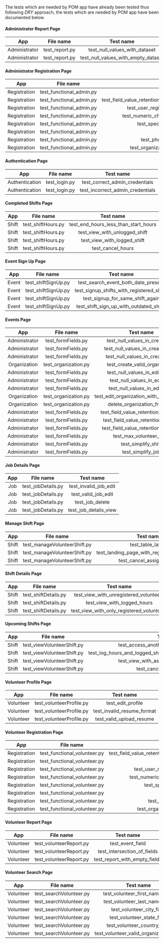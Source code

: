 The tests which are needed by POM app have already been tested thus following _DRY_ approach, the tests which are needed by POM app have been documented below. 

#### Administrator Report Page

| App                | File name         | Test name                            |
|:------------------:|:-----------------:|:------------------------------------:|
| Administrator      | test_report.py    | test_null_values_with_dataset        |
| Administrator      | test_report.py    | test_null_values_with_empty_dataset  |

#### Administrator Registration Page

| App                | File name                  | Test name                                                         |
|:------------------:|:--------------------------:|:-----------------------------------------------------------------:|
| Registration       | test_functional_admin.py   | test_null_values                                                  |
| Registration       | test_functional_admin.py   | test_field_value_retention_in_first_name_state_phone_organization |
| Registration       | test_functional_admin.py   | test_user_registration_with_same_username                         |
| Registration       | test_functional_admin.py   | test_numeric_characters_in_first_and_last_name                    |
| Registration       | test_functional_admin.py   | test_special_characters_in_location                               |
| Registration       | test_functional_admin.py   | test_email_field                                                  |
| Registration       | test_functional_admin.py   | test_phone_in_different_country                                   |
| Registration       | test_functional_admin.py   | test_organization_with_invalid_characters                         |

#### Authentication Page

| App                | File name         | Test name                            |
|:------------------:|:-----------------:|:------------------------------------:|
| Authentication     | test_login.py     | test_correct_admin_credentials       |
| Authentication     | test_login.py     | test_incorrect_admin_credentials     |

#### Completed Shifts Page

| App                | File name              | Test name                             |
|:------------------:|:----------------------:|:-------------------------------------:|
| Shift              | test_shiftHours.py     | test_end_hours_less_than_start_hours  |
| Shift              | test_shiftHours.py     | test_view_with_unlogged_shift         |
| Shift              | test_shiftHours.py     | test_view_with_logged_shift           |
| Shift              | test_shiftHours.py     | test_cancel_hours                     |

#### Event Sign Up Page

| App                | File name              | Test name                                  |
|:------------------:|:----------------------:|:------------------------------------------:|
| Event              | test_shiftSignUp.py    | test_search_event_both_date_present        |
| Event              | test_shiftSignUp.py    | test_signup_shifts_with_registered_shifts  |
| Event              | test_shiftSignUp.py    | test_signup_for_same_shift_again           |
| Event              | test_shiftSignUp.py    | test_shift_sign_up_with_outdated_shifts    |

#### Events Page

| App                | File name            | Test name                                    |
|:------------------:|:--------------------:|:--------------------------------------------:|
| Administrator      | test_formFields.py   | test_null_values_in_create_job               |
| Administrator      | test_formFields.py   | test_null_values_in_create_event             |
| Administrator      | test_formFields.py   | test_null_values_in_create_shift             |
| Organization       | test_organization.py | test_create_valid_organization               |
| Administrator      | test_formFields.py   | test_null_values_in_edit_event               |
| Administrator      | test_formFields.py   | test_null_values_in_edit_job                 |
| Administrator      | test_formFields.py   | test_null_values_in_edit_shift               |
| Organization       | test_organization.py | test_edit_organization_with_invalid_value    |
| Organization       | test_organization.py | delete_organization_from_list                |
| Administrator      | test_formFields.py   | test_field_value_retention_for_event         |
| Administrator      | test_formFields.py   | test_field_value_retention_for_job           |
| Administrator      | test_formFields.py   | test_field_value_retention_for_shift         |
| Administrator      | test_formFields.py   | test_max_volunteer_field                     |
| Administrator      | test_formFields.py   | test_simplify_shift                          |
| Administrator      | test_formFields.py   | test_simplify_job                            |

#### Job Details Page

| App               | File name             | Test name                    |
|:-----------------:|:---------------------:|:----------------------------:|
| Job               | test_jobDetails.py    | test_invalid_job_edit        |
| Job               | test_jobDetails.py    | test_valid_job_edit          |
| Job               | test_jobDetails.py    | test_job_delete              |
| Job               | test_jobDetails.py    | test_job_details_view        |

#### Manage Shift Page

| App               | File name                      | Test name                                     |
|:-----------------:|:------------------------------:|:---------------------------------------------:|
| Shift             | test_manageVolunteerShift.py   | test_table_layout                             |
| Shift             | test_manageVolunteerShift.py   | test_landing_page_with_registered_volunteers  |
| Shift             | test_manageVolunteerShift.py   | test_cancel_assigned_shift                 |

#### Shift Details Page

| App               | File name                | Test name                                   |
|:-----------------:|:------------------------:|:-------------------------------------------:|
| Shift             | test_shiftDetails.py     | test_view_with_unregistered_volunteers      |
| Shift             | test_shiftDetails.py     | test_view_with_logged_hours                 |
| Shift             | test_shiftDetails.py     | test_view_with_only_registered_volunteers   |


#### Upcoming Shifts Page

| App               | File name                    | Test name                                                              |
|:-----------------:|:----------------------------:|:----------------------------------------------------------------------:|
| Shift             | test_viewVolunteerShift.py   | test_access_another_existing_volunteer_view                            |
| Shift             | test_viewVolunteerShift.py   | test_log_hours_and_logged_shift_does_not_appear_in_upcoming_shifts     |
| Shift             | test_viewVolunteerShift.py   | test_view_with_assigned_and_unlogged_shift                             |
| Shift             | test_viewVolunteerShift.py   | test_cancel_shift_registration                                         |

#### Volunteer Profile Page

| App               | File name                  | Test name                      |
|:-----------------:|:--------------------------:|:------------------------------:|
| Volunteer         | test_volunteerProfile.py   | test_edit_profile              |
| Volunteer         | test_volunteerProfile.py   | test_invalid_resume_format     |
| Volunteer         | test_volunteerProfile.py   | test_valid_upload_resume       |

#### Volunteer Registration Page

| App               | File name                     | Test name                                                         |
|:-----------------:|:-----------------------------:|:-----------------------------------------------------------------:|
| Registration      | test_functional_volunteer.py  | test_field_value_retention_in_first_name_state_phone_organization |
| Registration      | test_functional_volunteer.py  | test_null_values                                                  |
| Registration      | test_functional_volunteer.py  | test_user_registration_with_same_username                         |
| Registration      | test_functional_volunteer.py  | test_numeric_characters_in_first_and_last_name                    |
| Registration      | test_functional_volunteer.py  | test_special_characters_in_location                               |
| Registration      | test_functional_volunteer.py  | test_email_field                                                  |
| Registration      | test_functional_volunteer.py  | test_phone_in_different_country                                   |
| Registration      | test_functional_volunteer.py  | test_organization_with_invalid_characters                         |

#### Volunteer Report Page

| App               | File name                | Test name                       |
|:-----------------:|:------------------------:|:-------------------------------:|
| Volunteer         | test_volunteerReport.py  | test_event_field                |
| Volunteer         | test_volunteerReport.py  | test_intersection_of_fields     |
| Volunteer         | test_volunteerReport.py  | test_report_with_empty_fields   |


#### Volunteer Search Page

| App               | File name                | Test name                                 |
|:-----------------:|:------------------------:|:-----------------------------------------:|
| Volunteer         | test_searchVolunteer.py  | test_volunteer_first_name_field           |
| Volunteer         | test_searchVolunteer.py  | test_volunteer_last_name_field            |
| Volunteer         | test_searchVolunteer.py  | test_volunteer_city_field                 |
| Volunteer         | test_searchVolunteer.py  | test_volunteer_state_field                |
| Volunteer         | test_searchVolunteer.py  | test_volunteer_country_field              |
| Volunteer         | test_searchVolunteer.py  | test_volunteer_valid_organization_field   |

